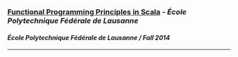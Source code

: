<a href="https://www.coursera.org/course/progfun" target="_blank"><h3>Functional Programming Principles in Scala</a> - <i>École Polytechnique Fédérale de Lausanne</h3></a>
<h4><i>École Polytechnique Fédérale de Lausanne / Fall 2014</i></h4>
<hr>

